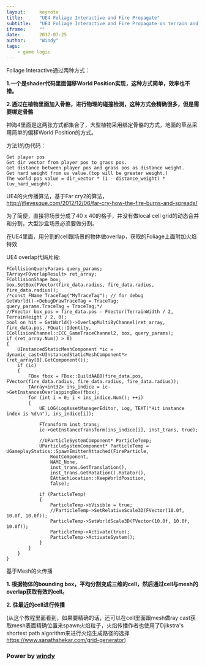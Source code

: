 ```yaml
---
layout:     keynote
title:      "UE4 Foliage Interactive and Fire Propagate"
subtitle:   "UE4 Foliage Interactive and Fire Propagate on terrain and mesh"
iframe:     ""
date:       2017-07-25
author:     "Windy"
tags:
    - game logic
---
```


Foliage Interactive通过两种方式：  

**1.一个是shader代码里面偏移World Position实现，这种方式简单，效率也不错。**  

**2.通过在植物里面加入骨骼，进行物理的碰撞检测，这种方式会精确很多，但是需要绑定骨骼**  

神海4里面是这两张方式都集合了，大型植物采用绑定骨骼的方式，地面的草丛采用简单的偏移World Position的方式。  

方法1的伪代码：
```
Get player pos
Get dir vector from player pos to grass pos.
Get distance between player pos and grass pos as distance weight.
Get hard weight from uv value.(top will be greater weight.)
The world pos value = dir_vector * (1 - distance_weight) * (uv_hard_weight).
```

UE4的火传播算法，基于Far cry2的算法，http://jflevesque.com/2012/12/06/far-cry-how-the-fire-burns-and-spreads/ 

为了简便，直接将场景分成了40 x 40的格子，并没有做local cell grid的动态合并和分割，大型沙盒场景必须要做分割。 

在UE4里面，用分割的cell跟场景的物体做overlap，获取的Foliage上面附加火焰特效

UE4 overlap代码片段: 
```
FCollisionQueryParams query_params;
TArray<FOverlapResult> ret_array;
FCollisionShape box;
box.SetBox(FVector(fire_data.radius, fire_data.radius, fire_data.radius));
/*const FName TraceTag("MyTraceTag"); // for debug
GetWorld()->DebugDrawTraceTag = TraceTag;
query_params.TraceTag = TraceTag;*/
//FVector box_pos = fire_data.pos - FVector(TerrainWidth / 2, TerrainHeight / 2, 0);
bool on_hit = GetWorld()->OverlapMultiByChannel(ret_array, fire_data.pos, FQuat::Identity, ECollisionChannel::ECC_GameTraceChannel2, box, query_params);
if (ret_array.Num() > 0)
{
    UInstancedStaticMeshComponent *ic = dynamic_cast<UInstancedStaticMeshComponent*>(ret_array[0].GetComponent());
    if (ic)
    {
        FBox fbox = FBox::BuildAABB(fire_data.pos, FVector(fire_data.radius, fire_data.radius, fire_data.radius));
        TArray<int32> ins_indice = ic->GetInstancesOverlappingBox(fbox);
        for (int i = 0; i < ins_indice.Num(); ++i)
        {
            UE_LOG(LogAssetManagerEditor, Log, TEXT("Hit instance index is %d\n"), ins_indice[i]);

            FTransform inst_trans;
            ic->GetInstanceTransform(ins_indice[i], inst_trans, true);

            //UParticleSystemComponent* ParticleTemp;
            UParticleSystemComponent* ParticleTemp = UGameplayStatics::SpawnEmitterAttached(FireParticle,
                RootComponent,
                NAME_None,
                inst_trans.GetTranslation(),
                inst_trans.GetRotation().Rotator(),
                EAttachLocation::KeepWorldPosition,
                false);

            if (ParticleTemp)
            {
                ParticleTemp->bVisible = true;
                //ParticleTemp->SetRelativeScale3D(FVector(10.0f, 10.0f, 10.0f));
                ParticleTemp->SetWorldScale3D(FVector(10.0f, 10.0f, 10.0f));
                ParticleTemp->Activate(true);
                ParticleTemp->ActivateSystem();
            }
        }
    }
}
```

基于Mesh的火传播  

**1. 根据物体的bounding box，平均分割变成三维的cell，然后通过cell与mesh的overlap获取有效的cell。**  

**2. 往最近的cell进行传播**  

(从这个教程里面看到，如果要精确的话，还可以在cell里面跟mesh做ray cast获取mesh表面精确位置来spawn火焰粒子，火焰传播作者也使用了Djikstra's shortest path algorithm来进行火焰生成路径的选择 https://www.sanathshekar.com/grid-generator)

### Power by [windy](http://windypaper.github.io)
